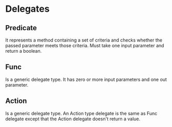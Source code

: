 # Delegates

## Predicate

It represents a method containing a set of criteria and checks whether the passed parameter meets those criteria. Must take one input parameter and return a boolean.

## Func

Is a generic delegate type.
It has zero or more input parameters and one out parameter.

## Action

Is a generic delegate type.
An Action type delegate is the same as Func delegate except that the Action delegate doesn't return a value.

